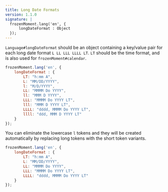 ```yaml
---
title: Long Date Formats
version: 1.1.0
signature: |
  frozenMoment.lang('en', {
      longDateFormat : Object
  });
---
```



`Language#longDateFormat` should be an object containing a key/value pair for each long date format `L LL LLL LLLL LT`. `LT` should be the time format, and is also used for `frozenMoment#calendar`.

```javascript
frozenMoment.lang('en', {
    longDateFormat : {
        LT: "h:mm A",
        L: "MM/DD/YYYY",
        l: "M/D/YYYY",
        LL: "MMMM Do YYYY",
        ll: "MMM D YYYY",
        LLL: "MMMM Do YYYY LT",
        lll: "MMM D YYYY LT",
        LLLL: "dddd, MMMM Do YYYY LT",
        llll: "ddd, MMM D YYYY LT"
    }
});
```

You can eliminate the lowercase `l` tokens and they will be created automatically by replacing long tokens with the short token variants.

```javascript
frozenMoment.lang('en', {
    longDateFormat : {
        LT: "h:mm A",
        L: "MM/DD/YYYY",
        LL: "MMMM Do YYYY",
        LLL: "MMMM Do YYYY LT",
        LLLL: "dddd, MMMM Do YYYY LT"
    }
});
```
